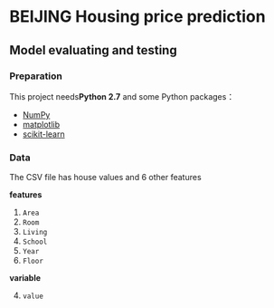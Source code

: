 # BEIJING Housing price prediction
## Model evaluating and testing
### Preparation
This project needs**Python 2.7** and some Python packages：

- [NumPy](http://www.numpy.org/)
- [matplotlib](http://matplotlib.org/)
- [scikit-learn](http://scikit-learn.org/stable/)

### Data
The CSV file has house values and 6 other features 

**features**
1. `Area`
2. `Room`
3. `Living`
4. `School`
5. `Year`
6. `Floor`

**variable**

4. `value`
